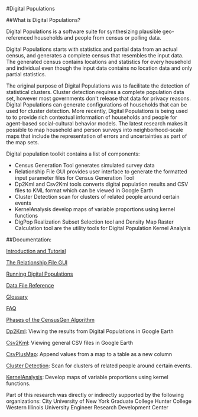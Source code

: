
#Digital Populations

##What is Digital Populations?
 
Digital Populations is a software suite for synthesizing plausible geo-referenced households and people from census or polling data.
 
Digital Populations starts with statistics and partial data from an actual census, and generates a complete census that resembles the input data.  The generated census contains locations and statistics for every household and individual even though the input data contains no location data and only partial statistics.
 
The original purpose of Digital Populations was to facilitate the detection of statistical clusters.  Cluster detection requires a complete population data set, however most governments don't release that data for privacy reasons.  Digital Populations can generate configurations of households that can be used for cluster detection. More recently, Digital Populations is being used to to provide rich contextual information of households and people for agent-based social-cultural behavior models. The latest research makes it possible to map household and person surveys into neighborhood-scale maps that include the representation of errors and uncertainties as part of the map sets.
 
Digital population toolkit contains a list of components:
- Census Generation Tool generates simulated survey data
- Relationship File GUI provides user interface to generate the formatted input parameter files for Census Generation Tool
- Dp2Kml and Csv2Kml tools converts digital population results and CSV files to KML format which can be viewed in Google Earth
- Cluster Detection scan for clusters of related people around certain events
- KernelAnalysis develop maps of variable proportions using kernel functions
- DigPop Realization Subset Selection tool and Density Map Raster Calculation tool are the utility tools for Digital Population Kernel Analysis
 
##Documentation:

[Introduction and Tutorial](http://digitalpopulations.pbworks.com/Digital-Populations-Tutorial)

[The Relationship File GUI](http://digitalpopulations.pbworks.com/The-Relationship-File-GUI)

[Running Digital Populations](http://digitalpopulations.pbworks.com/Running-Digital-Populations)

[Data File Reference](http://digitalpopulations.pbworks.com/Data-File-Reference)

[Glossary](http://digitalpopulations.pbworks.com/Glossary)

[FAQ](http://digitalpopulations.pbworks.com/FAQ)
 
[Phases of the CensusGen Algorithm]()

[Dp2Kml](http://digitalpopulations.pbworks.com/w/page/Dp2Kml-Tool): Viewing the results from Digital Populations in Google Earth

[Csv2Kml](http://digitalpopulations.pbworks.com/w/page/Csv2Kml-Tool): Viewing general CSV files in Google Earth

[CsvPlusMap](http://digitalpopulations.pbworks.com/w/page/CsvPlusMap-Tool):  Append values from a map to a table as a new column

[Cluster Detection](http://digitalpopulations.pbworks.com/ClusterDetection): Scan for clusters of related people around certain events.

[KernelAnalysis](http://digitalpopulations.pbworks.com/KernelAnalysis): Develop maps of variable proportions using kernel functions.
 
Part of this research was directly or indirectly supported by the following organizations:
City University of New York Graduate College
Hunter College
Western Illinois University
Engineer Research Development Center 
